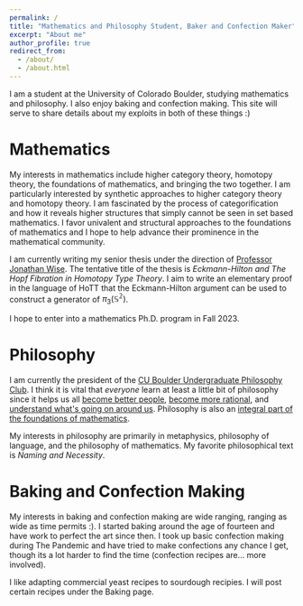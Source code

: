 ```yaml
---
permalink: /
title: "Mathematics and Philosophy Student, Baker and Confection Maker"
excerpt: "About me"
author_profile: true
redirect_from: 
  - /about/
  - /about.html
---
```


I am a student at the University of Colorado Boulder, studying mathematics and philosophy. I also enjoy baking and confection making. This site will serve to share details about my exploits in both of these things :)

Mathematics
======
My interests in mathematics include higher category theory, homotopy theory, the foundations of mathematics, and bringing the two together. I am particularly interested by synthetic approaches to higher category theory and homotopy theory. I am fascinated by the process of categorification and how it reveals higher structures that simply cannot be seen in set based mathematics. I favor univalent and structural approaches to the foundations of mathematics and I hope to help advance their prominence in the mathematical community.

I am currently writing my senior thesis under the direction of [Professor Jonathan Wise](http://math.colorado.edu/~jonathan.wise/index.html). The tentative title of the thesis is *Eckmann-Hilton and The Hopf Fibration in Homotopy Type Theory*. I aim to write an elementary proof in the language of HoTT that the Eckmann-Hilton argument can be used to construct a generator of $\pi_3(\mathbb{S^2})$.

I hope to enter into a mathematics Ph.D. program in Fall 2023.

Philosophy
======
I am currently the president of the [CU Boulder Undergraduate Philosophy Club](https://www.colorado.edu/philosophy/events/undergraduate-philosophy-club). I think it is vital that *everyone* learn at least a little bit of philosophy since it helps us all [become better people](https://en.wikipedia.org/wiki/Ethics), [become more rational](https://plato.stanford.edu/entries/epistemology/), and [understand what's going on around us](https://plato.stanford.edu/entries/metaphysics/). Philosophy is also an [integral part of the foundations of mathematics](https://plato.stanford.edu/entries/philosophy-mathematics/).

My interests in philosophy are primarily in metaphysics, philosophy of language, and the philosophy of mathematics. My favorite philosophical text is *Naming and Necessity*.

Baking and Confection Making
======
My interests in baking and confection making are wide ranging, ranging as wide as time permits :). I started baking around the age of fourteen and have work to perfect the art since then. I took up basic confection making during The Pandemic and have tried to make confections any chance I get, though its a lot harder to find the time (confection recipes are... more involved). 

I like adapting commercial yeast recipes to sourdough recipies. I will post certain recipes under the Baking page.